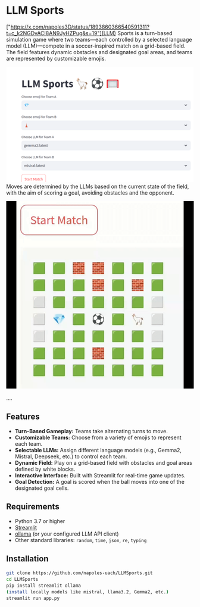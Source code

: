 # LLM Sports


["https://x.com/napoles3D/status/1893860366540591311?t=c_k2NGDvACI8AN9JyHZPug&s=19"](LLM) Sports is a turn-based simulation game where two teams—each controlled by a selected language model (LLM)—compete in a soccer-inspired match on a grid-based field. The field features dynamic obstacles and designated goal areas, and teams are represented by customizable emojis. 

<img src="https://raw.githubusercontent.com/napoles-uach/LLMSports/refs/heads/main/demo.png" alt="Demo Image" width="600" />
Moves are determined by the LLMs based on the current state of the field, with the aim of scoring a goal, avoiding obstacles and the opponent.
<p align="center">
  <img src="https://raw.githubusercontent.com/napoles-uach/LLMSports/refs/heads/main/demo.gif" alt="Demo GIF" width="600" />
</p>


....
## Features

- **Turn-Based Gameplay:** Teams take alternating turns to move.
- **Customizable Teams:** Choose from a variety of emojis to represent each team.
- **Selectable LLMs:** Assign different language models (e.g., Gemma2, Mistral, Deepseek, etc.) to control each team.
- **Dynamic Field:** Play on a grid-based field with obstacles and goal areas defined by white blocks.
- **Interactive Interface:** Built with Streamlit for real-time game updates.
- **Goal Detection:** A goal is scored when the ball moves into one of the designated goal cells.

## Requirements

- Python 3.7 or higher
- [Streamlit](https://streamlit.io/)
- [ollama](https://ollama.ai/) (or your configured LLM API client)
- Other standard libraries: `random`, `time`, `json`, `re`, `typing`

## Installation

   ```bash
   git clone https://github.com/napoles-uach/LLMSports.git
   cd LLMSports
   pip install streamlit ollama
(install locally models like mistral, llama3.2, Gemma2, etc.)
   streamlit run app.py


